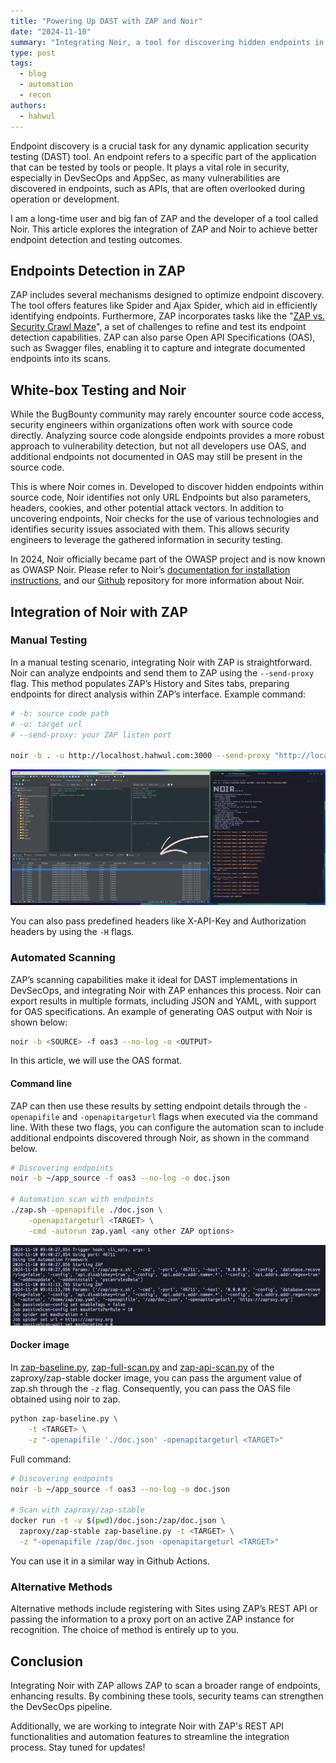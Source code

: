 ```yaml
---
title: "Powering Up DAST with ZAP and Noir"
date: "2024-11-10"
summary: "Integrating Noir, a tool for discovering hidden endpoints in source code, with ZAP enhances dynamic application security testing (DAST)."
type: post
tags:
  - blog
  - automation
  - recon
authors:
  - hahwul
---
```


Endpoint discovery is a crucial task for any dynamic application security testing (DAST) tool. An endpoint refers to a specific part of the application that can be tested by tools or people. It plays a vital role in security, especially in DevSecOps and AppSec, as many vulnerabilities are discovered in endpoints, such as APIs, that are often overlooked during operation or development.

I am a long-time user and big fan of ZAP and the developer of a tool called Noir. This article explores the integration of ZAP and Noir to achieve better endpoint detection and testing outcomes.

## Endpoints Detection in ZAP

ZAP includes several mechanisms designed to optimize endpoint discovery. The tool offers features like Spider and Ajax Spider, which aid in efficiently identifying endpoints. Furthermore, ZAP incorporates tasks like the "[ZAP vs. Security Crawl Maze](https://www.zaproxy.org/docs/scans/crawlmaze/)", a set of challenges to refine and test its endpoint detection capabilities. ZAP can also parse Open API Specifications (OAS), such as Swagger files, enabling it to capture and integrate documented endpoints into its scans.

## White-box Testing and Noir

While the BugBounty community may rarely encounter source code access, security engineers within organizations often work with source code directly. Analyzing source code alongside endpoints provides a more robust approach to vulnerability detection, but not all developers use OAS, and additional endpoints not documented in OAS may still be present in the source code.

This is where Noir comes in. Developed to discover hidden endpoints within source code, Noir identifies not only URL Endpoints but also parameters, headers, cookies, and other potential attack vectors. In addition to uncovering endpoints, Noir checks for the use of various technologies and identifies security issues associated with them. This allows security engineers to leverage the gathered information in security testing.

In 2024, Noir officially became part of the OWASP project and is now known as OWASP Noir.
Please refer to Noir’s [documentation for installation instructions](https://owasp-noir.github.io/noir/get_started/installation/), and our [Github](https://github.com/owasp-noir/noir) repository for more information about Noir.

## Integration of Noir with ZAP
### Manual Testing

In a manual testing scenario, integrating Noir with ZAP is straightforward. Noir can analyze endpoints and send them to ZAP using the `--send-proxy` flag. This method populates ZAP’s History and Sites tabs, preparing endpoints for direct analysis within ZAP’s interface.
Example command:

```sh
# -b: source code path
# -u: target url
# --send-proxy: your ZAP listen port

noir -b . -u http://localhost.hahwul.com:3000 --send-proxy "http://localhost:8090"
```

![](./images/manual_testing.jpg)

You can also pass predefined headers like X-API-Key and Authorization headers by using the `-H` flags.

### Automated Scanning

ZAP’s scanning capabilities make it ideal for DAST implementations in DevSecOps, and integrating Noir with ZAP enhances this process. Noir can export results in multiple formats, including JSON and YAML, with support for OAS specifications. An example of generating OAS output with Noir is shown below:

```sh
noir -b <SOURCE> -f oas3 --no-log -o <OUTPUT>
```

In this article, we will use the OAS format.

#### Command line

ZAP can then use these results by setting endpoint details through the `-openapifile` and `-openapitargeturl` flags when executed via the command line. With these two flags, you can configure the automation scan to include additional endpoints discovered through Noir, as shown in the command below.

```sh
# Discovering endpoints
noir -b ~/app_source -f oas3 --no-log -o doc.json

# Automation scan with endpoints
./zap.sh -openapifile ./doc.json \
    -openapitargeturl <TARGET> \
    -cmd -autorun zap.yaml <any other ZAP options>
```

![](./images/output.png)

#### Docker image
In [zap-baseline.py](https://www.zaproxy.org/docs/docker/baseline-scan/#usage), [zap-full-scan.py](https://www.zaproxy.org/docs/docker/full-scan/#usage) and [zap-api-scan.py](https://www.zaproxy.org/docs/docker/api-scan/#usage) of the zaproxy/zap-stable docker image, you can pass the argument value of zap.sh through the `-z` flag. Consequently, you can pass the OAS file obtained using noir to zap.

```sh
python zap-baseline.py \
    -t <TARGET> \
    -z "-openapifile './doc.json' -openapitargeturl <TARGET>"
```

Full command:

```sh
# Discovering endpoints
noir -b ~/app_source -f oas3 --no-log -o doc.json

# Scan with zaproxy/zap-stable
docker run -t -v $(pwd)/doc.json:/zap/doc.json \
  zaproxy/zap-stable zap-baseline.py -t <TARGET> \
  -z "-openapifile /zap/doc.json -openapitargeturl <TARGET>"
```

You can use it in a similar way in Github Actions.

### Alternative Methods

Alternative methods include registering with Sites using ZAP’s REST API or passing the information to a proxy port on an active ZAP instance for recognition. The choice of method is entirely up to you.

## Conclusion

Integrating Noir with ZAP allows ZAP to scan a broader range of endpoints, enhancing results. By combining these tools, security teams can strengthen the DevSecOps pipeline.

Additionally, we are working to integrate Noir with ZAP's REST API functionalities and automation features to streamline the integration process. Stay tuned for updates!